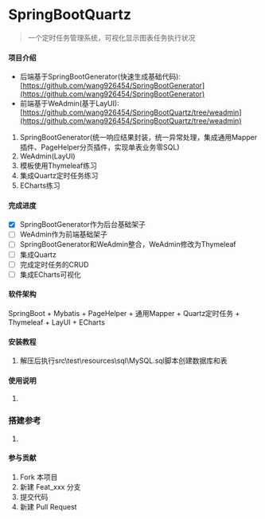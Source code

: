 # SpringBootQuartz

> 一个定时任务管理系统，可视化显示图表任务执行状况

#### 项目介绍

* 后端基于SpringBootGenerator(快速生成基础代码):[https://github.com/wang926454/SpringBootGenerator](https://github.com/wang926454/SpringBootGenerator)
* 前端基于WeAdmin(基于LayUI):[https://github.com/wang926454/SpringBootQuartz/tree/weadmin](https://github.com/wang926454/SpringBootQuartz/tree/weadmin)

1. SpringBootGenerator(统一响应结果封装，统一异常处理，集成通用Mapper插件、PageHelper分页插件，实现单表业务零SQL)
2. WeAdmin(LayUI)
3. 模板使用Thymeleaf练习
4. 集成Quartz定时任务练习
5. ECharts练习

#### 完成进度

- [x] SpringBootGenerator作为后台基础架子
- [ ] WeAdmin作为前端基础架子
- [ ] SpringBootGenerator和WeAdmin整合，WeAdmin修改为Thymeleaf
- [ ] 集成Quartz
- [ ] 完成定时任务的CRUD
- [ ] 集成ECharts可视化

#### 软件架构

SpringBoot + Mybatis + PageHelper + 通用Mapper + Quartz定时任务 + Thymeleaf + LayUI + ECharts

#### 安装教程

1. 解压后执行src\test\resources\sql\MySQL.sql脚本创建数据库和表

#### 使用说明

1. 

### 搭建参考

1. 

#### 参与贡献

1. Fork 本项目
2. 新建 Feat_xxx 分支
3. 提交代码
4. 新建 Pull Request